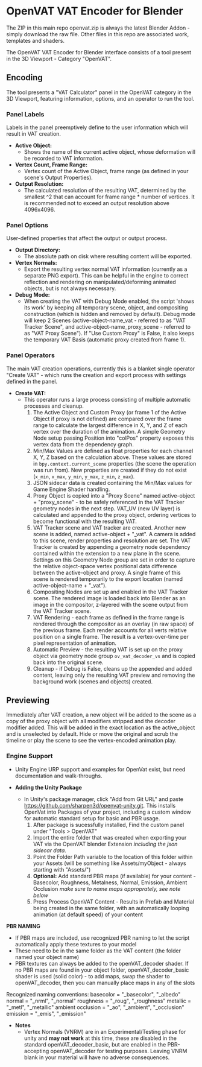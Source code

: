 # OpenVAT VAT Encoder for Blender

The ZIP in this main repo openvat.zip is always the latest Blender Addon - simply download the raw file.
Other files in this repo are associated work, templates and shaders.

The OpenVAT VAT Encoder for Blender interface consists of a tool present in the 3D Viewport - Category "OpenVAT".

## Encoding

The tool presents a "VAT Calculator" panel in the OpenVAT category in the 3D Viewport, featuring information, options, and an operator to run the tool.

### Panel Labels

Labels in the panel preemptively define to the user information which will result in VAT creation.

- **Active Object:** 
  - Shows the name of the current active object, whose deformation will be recorded to VAT information.
- **Vertex Count, Frame Range:**
  - Vertex count of the Active Object, frame range (as defined in your scene's Output Properties).
- **Output Resolution:**
  - The calculated resolution of the resulting VAT, determined by the smallest ^2 that can account for frame range * number of vertices. It is recommended not to exceed an output resolution above 4096x4096.

### Panel Options

User-defined properties that affect the output or output process.

- **Output Directory:**
  - The absolute path on disk where resulting content will be exported.
- **Vertex Normals:**
  - Export the resulting vertex normal VAT information (currently as a separate PNG export). This can be helpful in the engine to correct reflection and rendering on manipulated/deforming animated objects, but is not always necessary.
- **Debug Mode:**
  - When creating the VAT with Debug Mode enabled, the script 'shows its work' by keeping all temporary scene, object, and compositing construction (which is hidden and removed by default). Debug mode will keep 2 Scenes (active-object-name_vat - referred to as "VAT Tracker Scene", and active-object-name_proxy_scene - referred to as "VAT Proxy Scene"). If "Use Custom Proxy" is False, it also keeps the temporary VAT Basis (automatic proxy created from frame 1).

### Panel Operators

The main VAT creation operations, currently this is a blanket single operator "Create VAT" - which runs the creation and export process with settings defined in the panel.

- **Create VAT:**
  - This operator runs a large process consisting of multiple automatic processes and cleanup.
    1. The Active Object and Custom Proxy (or frame 1 of the Active Object if proxy is not defined) are compared over the frame range to calculate the largest difference in X, Y, and Z of each vertex over the duration of the animation. A simple Geometry Node setup passing Position into "colPos" property exposes this vertex data from the dependency graph.
    2. Min/Max Values are defined as float properties for each channel X, Y, Z based on the calculation above. These values are stored in `bpy.context.current_scene` properties (the scene the operation was run from). New properties are created if they do not exist (`x_min`, `x_max`, `y_min`, `y_max`, `z_min`, `z_max`).
    3. JSON sidecar data is created containing the Min/Max values for Game Engine Shader handling.
    4. Proxy Object is copied into a "Proxy Scene" named active-object + "proxy_scene" - to be safely referenced in the VAT Tracker geometry nodes in the next step. VAT_UV (new UV layer) is calculated and appended to the proxy object, ordering vertices to become functional with the resulting VAT.
    5. VAT Tracker scene and VAT tracker are created. Another new scene is added, named active-object + "_vat". A camera is added to this scene, render properties and resolution are set. The VAT Tracker is created by appending a geometry node dependency contained within the extension to a new plane in the scene. Settings on this Geometry Node group are set in order to capture the relative object-space vertex positional data difference between the active-object and proxy. A single frame of this scene is rendered temporarily to the export location (named active-object-name + "_vat").
    6. Compositing Nodes are set up and enabled in the VAT Tracker scene. The rendered image is loaded back into Blender as an image in the compositor, z-layered with the scene output from the VAT Tracker scene.
    7. VAT Rendering - each frame as defined in the frame range is rendered through the compositor as an overlay (in raw space) of the previous frame. Each render accounts for all verts relative position on a single frame. The result is a vertex-over-time per pixel representation of animation.
    8. Automatic Preview - the resulting VAT is set up on the proxy object via geometry node group `ov_vat_decoder_vs` and is copied back into the original scene.
    9. Cleanup - if Debug is False, cleans up the appended and added content, leaving only the resulting VAT preview and removing the background work (scenes and objects) created.

## Previewing

Immediately after VAT creation, a new object will be added to the scene as a copy of the proxy object with all modifiers stripped and the decoder modifier added. This will be added in the exact location as the active_object and is unselected by default. Hide or move the original and scrub the timeline or play the scene to see the vertex-encoded animation play.

### Engine Support
  - Unity Engine URP support and examples for OpenVat exist, but need documentation and walk-throughs.

- **Adding the Unity Package**
  - In Unity's package manager, click "Add from Git URL" and paste https://github.com/sharpen3d/openvat-unity.git. This installs OpenVat into Packages of your project, including a custom window for automatic standard setup for basic and PBR usage.
    1. After package is sucessfully installed, Find the custom panel under "Tools > OpenVAT"
    2. Import the entire folder that was created when exporting your VAT via the OpenVAT blender Extension *including the json sidecar data*. 
    3. Point the Folder Path variable to the location of this folder within your Assets (will be something like Assets/myObject - always starting with "Assets/")
    4. **Optional:** Add standard PBR maps (if available) for your content - Basecolor, Roughness, Metalness, Normal, Emission, Ambient Occlusion *make sure to name maps approprately, see note below*
    5. Press Process OpenVAT Content - Results in Prefab and Material being created in the same folder, with an automatically looping animation (at default speed) of your content

**PBR NAMING**
  - If PBR maps are included, use recognized PBR naming to let the script automatically apply these textures to your model
  - These need to be in the same folder as the VAT content (the folder named your object name)
  - PBR textures can always be added to the openVAT_decoder shader. If no PBR maps are found in your object folder, openVAT_decoder_basic shader is used (solid color) - to add maps, swap the shader to openVAT_decoder, then you can manually place maps in any of the slots

Recognized naming conventions:
basecolor = "_basecolor", "_albedo"
normal = "_nrml", "_normal"
roughness = "_roug", "_roughness"
metallic = "_metl", "_metallic"
ambient occlusion = "_ao", "_ambient", "_occlusion"
emission = "_emis", "_emission"

- **Notes**
  - Vertex Normals (VNRM) are in an Experimental/Testing phase for unity and **may not work** at this time, these are disabled in the standard openVAT_decoder_basic, but are enabled in the PBR-accepting openVAT_decoder for testing purposes. Leaving VNRM blank in your material will have no adverse consequences.
  
  
